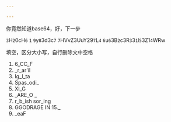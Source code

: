 ```yaml
---

---
```


你竟然知道base64，好，下一步

`3`H`2`0cH`6` `1` `9`y`8`3d3c`7` `7`HVvZ3UuY29`7`L`4` `6`u`6`3B`2`c3R`3`3`1`l`5`3Z1`4`WRw

填空，区分大小写，自行删除文中空格
1. 6_CC_F
2. _r_ar'il
3. Ig_l_ta
4. Spas_odi_
5. XI_G
6. _ARE_O _
7. r_b_ish sor_ing
8. GGODRAGE IN 15._
9. _eaF
